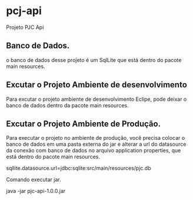 # pcj-api
Projeto PJC Api


## Banco de Dados.

o banco de dados desse projeto é um SqlLite que está dentro do pacote main resources.


## Excutar o Projeto Ambiente de desenvolvimento

Para excutar o projeto ambiente de desenvolvimento Eclipe, pode deixar o banco de dados dentro da pacote main resources.

## Excutar o Projeto Ambiente de Produção.

Para executar o projeto no ambiente de produção, você precisa colocar o banco de dados em uma pasta externa do jar e 
alterar a url do datasource da conexão com  banco de dados no arquivo application properties, que está dentro do pacote main resources.

sqllite.datasource.url=jdbc:sqlite:src/main/resources/pjc.db

Comando executar jar.

java -jar pjc-api-1.0.0.jar
